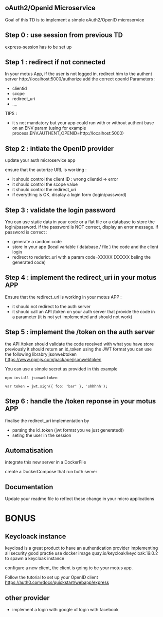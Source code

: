 ## oAuth2/Openid Microservice

Goal of this TD is to implement a simple oAuth2/OpenID microservice


## Step 0 : use session from previous TD

express-session has to be set up

## Step 1  : redirect if not connected


In your motus App, if the user is not logged in, redirect him to the authent server http://localhost:5000/authorize
add the correct openId Parameters :
- clientid
- scope 
- redirect_uri
- ....

TIPS :
- it s not mandatory but your app could run with or without authent base on an ENV param (using for example process.ENV.AUTHENT_OPENID=http://localhost:5000)


## Step 2 : intiate the OpenID provider

update your auth microservice app

ensure that the autorize URL is working :
- it should control the client ID : wrong clientid => error
- it should control the scope value
- it should control the redirect_uri
- if everything is OK, display a login form (login/password) 

## Step 3 : validate the login password

You can use static data in your code or a flat file or a database to store the login/password.
if the password is NOT correct, display an error message.
if password is correct :
- generate a random code
- store in your app (local variable / database / file ) the code and the client login
- redirect to rederict_uri with a param code=XXXXX (XXXXX beiing the generated code)


## Step 4 : implement the redirect_uri  in your motus APP

Ensure that the redirect_uri is working in your motus APP :
- it should not redirect to the auth server
- it should call an API /token on your auth server that provide the code in a parameter (it is not yet implemented and should not work) 


## Step 5 : implement the /token on the auth server

the API /token should validate the code received with what you have store previously
it should return an id_token using the JWT format 
you can use the following librabry jsonwebtoken
https://www.npmjs.com/package/jsonwebtoken

You can use a simple secret as provided in this example

``` 
npm install jsonwebtoken

var token = jwt.sign({ foo: 'bar' }, 'shhhhh');
``` 

## Step 6 : handle the /token reponse in your motus APP

finalise the redirect_uri implementation by 
- parsing the id_token (jwt format you ve just generated))
- seting the user in the session

## Automatisation

integrate this new server in a DockerFile

 create a DockerCompose that run both server


## Documentation

Update your readme file to reflect these change in your micro applications

# BONUS 

## Keycloack instance 

keycload is a great product to have an authentication provider implementing all security good practie
use docker image quay.io/keycloak/keycloak:19.0.2 to spawn a keycloak instance 

configure a new client, the client is going to be your motus app.

Follow the tutorial to set up your OpenID client https://auth0.com/docs/quickstart/webapp/express


## other provider

- implement a login with google of login with facebook


